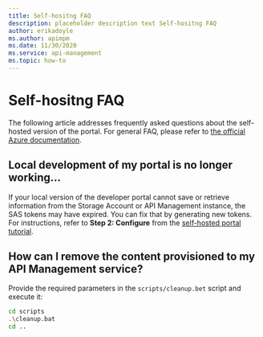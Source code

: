 ```yaml
---
title: Self-hositng FAQ
description: placeholder description text Self-hositng FAQ
author: erikadoyle
ms.author: apimpm
ms.date: 11/30/2020
ms.service: api-management
ms.topic: how-to
---
```


# Self-hositng FAQ

The following article addresses frequently asked questions about the self-hosted version of the portal. For general FAQ, please refer to [the official Azure documentation](https://aka.ms/apimdocs/portal).

## Local development of my portal is no longer working...

If your local version of the developer portal cannot save or retrieve information from the Storage Account or API Management instance, the SAS tokens may have expired. You can fix that by generating new tokens. For instructions, refer to **Step 2: Configure** from the [self-hosted portal tutorial](dev-portal-self-hosting-the-portal.md).

## How can I remove the content provisioned to my API Management service?

Provide the required parameters in the `scripts/cleanup.bet` script and execute it:

```sh
cd scripts
.\cleanup.bat
cd ..
```
